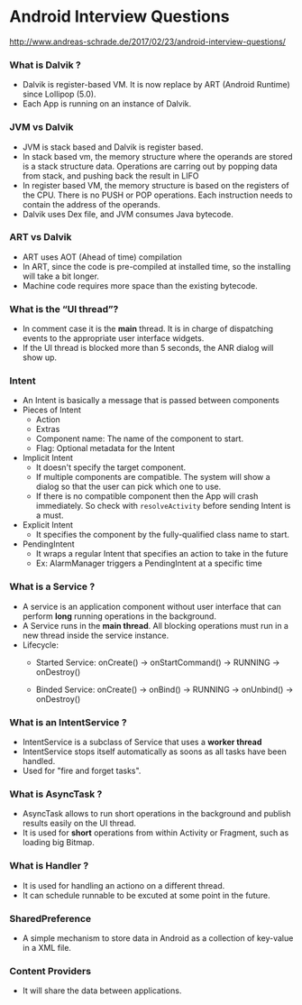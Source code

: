 # Android Interview Questions

http://www.andreas-schrade.de/2017/02/23/android-interview-questions/

### What is Dalvik ?
* Dalvik is register-based VM. It is now replace by ART (Android Runtime) since Lollipop (5.0).
* Each App is running on an instance of Dalvik.

### JVM vs Dalvik
* JVM is stack based and Dalvik is register based.
* In stack based vm, the memory structure where the operands are stored is a stack structure data. Operations are carring out by popping data from stack, and pushing back the result in LIFO
* In register based VM, the memory structure is based on the registers of the CPU. There is no PUSH or POP operations. Each instruction needs to contain the address of the operands.
* Dalvik uses Dex file, and JVM consumes Java bytecode.

### ART vs Dalvik
* ART uses AOT (Ahead of time) compilation
* In ART, since the code is pre-compiled at installed time, so the installing will take a bit longer.
* Machine code requires more space than the existing bytecode.

### What is the “UI thread”?
* In comment case it is the **main** thread. It is in charge of dispatching events to the appropriate user interface widgets. 
* If the UI thread is blocked more than 5 seconds, the ANR dialog will show up.

### Intent
* An Intent is basically a message that is passed between components
* Pieces of Intent
    * Action
    * Extras
    * Component name: The name of the component to start.
    * Flag: Optional metadata for the Intent
* Implicit Intent
    * It doesn't specify the target component.
    * If multiple components are compatible. The system will show a dialog so that the user can pick which one to use.
    * If there is no compatible component then the App will crash immediately. So check with ```resolveActivity``` before sending Intent is a must.
* Explicit Intent 
    * It specifies the component by the fully-qualified class name to start.    
* PendingIntent
    * It wraps a regular Intent that specifies an action to take in the future
    * Ex: AlarmManager triggers a PendingIntent at a specific time

### What is a Service ?
* A service is an application component without user interface that can perform **long** running operations in the background.
* A Service runs in the **main thread**. All blocking operations must run in a new thread inside the service instance.
* Lifecycle: 
    * Started Service: onCreate() -> onStartCommand() -> RUNNING -> onDestroy()

    * Binded Service: onCreate() -> onBind() -> RUNNING -> onUnbind() -> onDestroy()

### What is an IntentService ?
* IntentService is a subclass of Service that uses a **worker thread** 
* IntentService stops itself automatically as soons as all tasks have been handled.
* Used for "fire and forget tasks".

### What is AsyncTask ?
* AsyncTask allows to run short operations in the background and publish results easily on the UI thread.
* It is used for **short** operations from within Activity or Fragment, such as loading big Bitmap.

### What is Handler ?
* It is used for handling an actiono on a different thread.
* It can schedule runnable to be excuted at some point in the future.

### SharedPreference
* A simple mechanism to store data in Android as a collection of key-value in a XML file.

### Content Providers
* It will share the data between applications.

